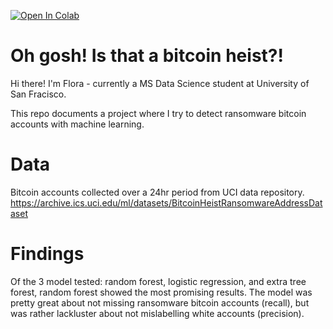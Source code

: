 
[![Open In Colab](https://colab.research.google.com/assets/colab-badge.svg)](https://github.com/flomch/bitcoin-heist-detection/blob/main/bitcoin-heist-detection.ipynb)


# Oh gosh! Is that a bitcoin heist?!
Hi there! I'm Flora - currently a MS Data Science student at University of San Fracisco.    
     
This repo documents a project where I try to detect ransomware bitcoin accounts with machine learning.    

# Data
Bitcoin accounts collected over a 24hr period from UCI data repository.
https://archive.ics.uci.edu/ml/datasets/BitcoinHeistRansomwareAddressDataset    

# Findings 
Of the 3 model tested: random forest, logistic regression, and extra tree forest, random forest showed the most promising results. The model was pretty great about not missing ransomware bitcoin accounts (recall), but was rather lackluster about not mislabelling white accounts (precision).